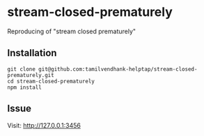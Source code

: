# stream-closed-prematurely

Reproducing of "stream closed prematurely"

## Installation

```
git clone git@github.com:tamilvendhank-helptap/stream-closed-prematurely.git
cd stream-closed-prematurely
npm install
```

## Issue

Visit: http://127.0.0.1:3456 